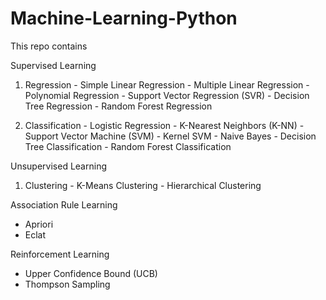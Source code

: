 # Machine-Learning-Python

This repo contains

Supervised Learning
  1. Regression
    - Simple Linear Regression
    - Multiple Linear Regression
    - Polynomial Regression
    - Support Vector Regression (SVR)
    - Decision Tree Regression
    - Random Forest Regression
  
  2. Classification
    - Logistic Regression
    - K-Nearest Neighbors (K-NN)
    - Support Vector Machine (SVM)
    - Kernel SVM
    - Naive Bayes
    - Decision Tree Classification
    - Random Forest Classification
  
Unsupervised Learning
  1. Clustering
    - K-Means Clustering
    - Hierarchical Clustering

Association Rule Learning
  - Apriori
  - Eclat
  
Reinforcement Learning
  - Upper Confidence Bound (UCB)
  - Thompson Sampling
  
  
